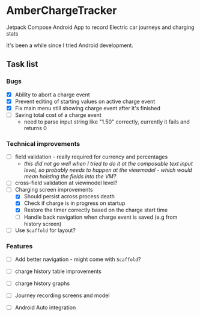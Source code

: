 # AmberChargeTracker
Jetpack Compose Android App to record Electric car journeys and charging stats

It's been a while since I tried Android development.


## Task list

### Bugs 
- [X] Ability to abort a charge event
- [X] Prevent editing of starting values on active charge event
- [X] Fix main menu still showing charge event after it's finished
- [ ] Saving total cost of a charge event
  - need to parse input string like "1.50" correctly, currently it fails and returns 0

### Technical improvements

- [ ] field validation - really required for currency and percentages
  - _this did not go well when I tried to do it at the composable text input level, so probably needs to happen at the viewmodel - which would mean hoisting the fields into the VM?_
- [ ] cross-field validation at viewmodel level?
- [ ] Charging screen improvements
  - [X] Should persist across process death
  - [X] Check if charge is in progress on startup
  - [X] Restore the timer correctly based on the charge start time
  - [ ] Handle back navigation when charge event is saved (e.g from history screen)
- [ ] Use `Scaffold` for layout?

### Features

- [ ] Add better navigation - might come with `Scaffold`?
- [ ] charge history table improvements
- [ ] charge history graphs
- [ ] Journey recording screens and model
- [ ] Android Auto integration

